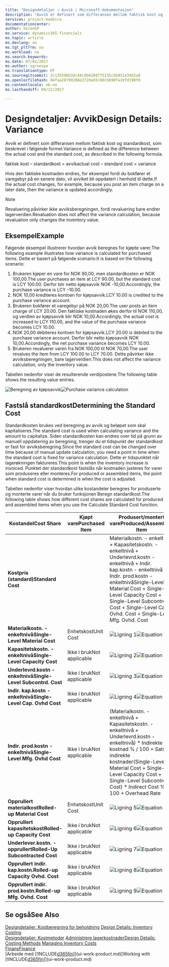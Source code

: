 ```yaml
---
title: "Designdetaljer – Avvik | Microsoft-dokumentasjon"
description: "Avvik er definert som differansen mellom faktisk kost og standardkost, som beskrevet i følgende formel."
services: project-madeira
documentationcenter: 
author: SorenGP
ms.service: dynamics365-financials
ms.topic: article
ms.devlang: na
ms.tgt_pltfrm: na
ms.workload: na
ms.search.keywords: 
ms.date: 07/01/2017
ms.author: sgroespe
ms.translationtype: HT
ms.sourcegitcommit: 2c13559bb3dc44cdb61697f5135c5b931e34d2a8
ms.openlocfilehash: 04faa28799288e272da93c60cbb90fa19fd190f0
ms.contentlocale: nb-no
ms.lasthandoff: 09/22/2017

---
```

# <a name="design-details-variance"></a><span data-ttu-id="6b8cc-103">Designdetaljer: Avvik</span><span class="sxs-lookup"><span data-stu-id="6b8cc-103">Design Details: Variance</span></span>
<span data-ttu-id="6b8cc-104">Avvik er definert som differansen mellom faktisk kost og standardkost, som beskrevet i følgende formel.</span><span class="sxs-lookup"><span data-stu-id="6b8cc-104">Variance is defined as the difference between the actual cost and the standard cost, as described in the following formula.</span></span>  

 <span data-ttu-id="6b8cc-105">faktisk kost – standardkost = avvik</span><span class="sxs-lookup"><span data-stu-id="6b8cc-105">actual cost – standard cost = variance</span></span>  

 <span data-ttu-id="6b8cc-106">Hvis den faktiske kostnaden endres, for eksempel fordi du bokfører et varegebyr på en senere dato, vil avviket bli oppdatert i henhold til dette.</span><span class="sxs-lookup"><span data-stu-id="6b8cc-106">If the actual cost changes, for example, because you post an item charge on a later date, then the variance is updated accordingly.</span></span>  

> [!NOTE]  
>  <span data-ttu-id="6b8cc-107">Revaluering påvirker ikke avviksberegningen, fordi revaluering bare endrer lagerverdien.</span><span class="sxs-lookup"><span data-stu-id="6b8cc-107">Revaluation does not affect the variance calculation, because revaluation only changes the inventory value.</span></span>  

## <a name="example"></a><span data-ttu-id="6b8cc-108">Eksempel</span><span class="sxs-lookup"><span data-stu-id="6b8cc-108">Example</span></span>  
 <span data-ttu-id="6b8cc-109">Følgende eksempel illustrerer hvordan avvik beregnes for kjøpte varer.</span><span class="sxs-lookup"><span data-stu-id="6b8cc-109">The following example illustrates how variance is calculated for purchased items.</span></span> <span data-ttu-id="6b8cc-110">Dette er basert på følgende scenario:</span><span class="sxs-lookup"><span data-stu-id="6b8cc-110">It is based on the following scenario:</span></span>  

1.  <span data-ttu-id="6b8cc-111">Brukeren kjøper en vare for NOK 90,00, men standardkosten er NOK 100,00.</span><span class="sxs-lookup"><span data-stu-id="6b8cc-111">The user purchases an item at LCY 90.00, but the standard cost is LCY 100.00.</span></span> <span data-ttu-id="6b8cc-112">Derfor blir netto kjøpsavvik NOK -10,00.</span><span class="sxs-lookup"><span data-stu-id="6b8cc-112">Accordingly, the purchase variance is LCY –10.00.</span></span>  
2.  <span data-ttu-id="6b8cc-113">NOK 10,00 krediteres kontoen for kjøpsavvik.</span><span class="sxs-lookup"><span data-stu-id="6b8cc-113">LCY 10.00 is credited to the purchase variance account.</span></span>  
3.  <span data-ttu-id="6b8cc-114">Brukeren bokfører et varegebyr på NOK 20,00.</span><span class="sxs-lookup"><span data-stu-id="6b8cc-114">The user posts an item charge of LCY 20.00.</span></span> <span data-ttu-id="6b8cc-115">Den faktiske kostnaden økes derfor til NOK 110,00, og verdien av kjøpsavvik blir NOK 10,00.</span><span class="sxs-lookup"><span data-stu-id="6b8cc-115">Accordingly, the actual cost is increased to LCY 110.00, and the value of the purchase variance becomes LCY 10.00.</span></span>  
4.  <span data-ttu-id="6b8cc-116">NOK 20,00 debiteres kontoen for kjøpsavvik.</span><span class="sxs-lookup"><span data-stu-id="6b8cc-116">LCY 20.00 is debited to the purchase variance account.</span></span> <span data-ttu-id="6b8cc-117">Derfor blir netto kjøpsavvik NOK 10,00.</span><span class="sxs-lookup"><span data-stu-id="6b8cc-117">Accordingly, the net purchase variance becomes LCY 10.00.</span></span>  
5.  <span data-ttu-id="6b8cc-118">Brukeren revaluerer varen fra NOK 100,00 til NOK 70,00.</span><span class="sxs-lookup"><span data-stu-id="6b8cc-118">The user revalues the item from LCY 100.00 to LCY 70.00.</span></span> <span data-ttu-id="6b8cc-119">Dette påvirker ikke avviksberegningen, bare lagerverdien.</span><span class="sxs-lookup"><span data-stu-id="6b8cc-119">This does not affect the variance calculation, only the inventory value.</span></span>  

 <span data-ttu-id="6b8cc-120">Tabellen nedenfor viser de resulterende verdipostene.</span><span class="sxs-lookup"><span data-stu-id="6b8cc-120">The following table shows the resulting value entries.</span></span>  

 <span data-ttu-id="6b8cc-121">![Beregning av kjøpsavvik](media/design_details_inventory_costing_11_purchase_variance.png "design_details_inventory_costing_11_purchase_variance")</span><span class="sxs-lookup"><span data-stu-id="6b8cc-121">![Purchase variance calculation](media/design_details_inventory_costing_11_purchase_variance.png "design_details_inventory_costing_11_purchase_variance")</span></span>  

## <a name="determining-the-standard-cost"></a><span data-ttu-id="6b8cc-122">Fastslå standardkost</span><span class="sxs-lookup"><span data-stu-id="6b8cc-122">Determining the Standard Cost</span></span>  
 <span data-ttu-id="6b8cc-123">Standardkosten brukes ved beregning av avvik og beløpet som skal kapitaliseres.</span><span class="sxs-lookup"><span data-stu-id="6b8cc-123">The standard cost is used when calculating variance and the amount to capitalize.</span></span> <span data-ttu-id="6b8cc-124">Siden standardkosten kan endres over tid på grunn av manuell oppdatering av beregning, trenger du et tidspunkt der standardkost er fast for avviksberegning.</span><span class="sxs-lookup"><span data-stu-id="6b8cc-124">Since the standard cost can be changed over time because of manual update calculation, you need a point in time when the standard cost is fixed for variance calculation.</span></span> <span data-ttu-id="6b8cc-125">Dette er tidspunktet når lagerøkningen faktureres.</span><span class="sxs-lookup"><span data-stu-id="6b8cc-125">This point is when the inventory increase is invoiced.</span></span> <span data-ttu-id="6b8cc-126">Punktet der standardkost fastslås når kostnaden justeres for varer som produseres eller monteres.</span><span class="sxs-lookup"><span data-stu-id="6b8cc-126">For produced or assembled items, the point when standard cost is determined is when the cost is adjusted.</span></span>  

 <span data-ttu-id="6b8cc-127">Tabellen nedenfor viser hvordan ulike kostandeler beregnes for produserte og monterte varer når du bruker funksjonen Beregn standardkost.</span><span class="sxs-lookup"><span data-stu-id="6b8cc-127">The following table shows how different cost shares are calculated for produced and assembled items when you use the Calculate Standard Cost function.</span></span>  

|<span data-ttu-id="6b8cc-128">Kostandel</span><span class="sxs-lookup"><span data-stu-id="6b8cc-128">Cost Share</span></span>|<span data-ttu-id="6b8cc-129">Kjøpt vare</span><span class="sxs-lookup"><span data-stu-id="6b8cc-129">Purchased Item</span></span>|<span data-ttu-id="6b8cc-130">Produsert/montert vare</span><span class="sxs-lookup"><span data-stu-id="6b8cc-130">Produced/Assembled Item</span></span>|  
|----------------|--------------------|------------------------------|  
|<span data-ttu-id="6b8cc-131">**Kostpris (standard)**</span><span class="sxs-lookup"><span data-stu-id="6b8cc-131">**Standard Cost**</span></span>||<span data-ttu-id="6b8cc-132">Materialkostn. - enkeltnivå + Kapasitetskostn. - enkeltnivå + Underlevrd.kostn - enkeltnivå + Indir. kap.kostn - enkeltnivå + Indir. prod.kostn - enkeltnivå</span><span class="sxs-lookup"><span data-stu-id="6b8cc-132">Single-Level Material Cost + Single-Level Capacity Cost + Single-Level Subcontrd. Cost + Single-Level Cap. Ovhd. Cost + Single-Level Mfg. Ovhd. Cost</span></span>|  
|<span data-ttu-id="6b8cc-133">**Materialkostn. - enkeltnivå**</span><span class="sxs-lookup"><span data-stu-id="6b8cc-133">**Single-Level Material Cost**</span></span>|<span data-ttu-id="6b8cc-134">Enhetskost</span><span class="sxs-lookup"><span data-stu-id="6b8cc-134">Unit Cost</span></span>|<span data-ttu-id="6b8cc-135">![Ligning 1](media/design_details_inventory_costing_11_equation_1.png "design_details_inventory_costing_11_equation_1")</span><span class="sxs-lookup"><span data-stu-id="6b8cc-135">![Equation 1](media/design_details_inventory_costing_11_equation_1.png "design_details_inventory_costing_11_equation_1")</span></span>|  
|<span data-ttu-id="6b8cc-136">**Kapasitetskostn. - enkeltnivå**</span><span class="sxs-lookup"><span data-stu-id="6b8cc-136">**Single-Level Capacity Cost**</span></span>|<span data-ttu-id="6b8cc-137">Ikke i bruk</span><span class="sxs-lookup"><span data-stu-id="6b8cc-137">Not applicable</span></span>|<span data-ttu-id="6b8cc-138">![Ligning 2](media/design_details_inventory_costing_11_equation_2.png "design_details_inventory_costing_11_equation_2")</span><span class="sxs-lookup"><span data-stu-id="6b8cc-138">![Equation 2](media/design_details_inventory_costing_11_equation_2.png "design_details_inventory_costing_11_equation_2")</span></span>|  
|<span data-ttu-id="6b8cc-139">**Underlevrd.kostn - enkeltnivå**</span><span class="sxs-lookup"><span data-stu-id="6b8cc-139">**Single-Level Subcontrd. Cost**</span></span>|<span data-ttu-id="6b8cc-140">Ikke i bruk</span><span class="sxs-lookup"><span data-stu-id="6b8cc-140">Not applicable</span></span>|<span data-ttu-id="6b8cc-141">![Ligning 3](media/design_details_inventory_costing_11_equation_3.png "design_details_inventory_costing_11_equation_3")</span><span class="sxs-lookup"><span data-stu-id="6b8cc-141">![Equation 3](media/design_details_inventory_costing_11_equation_3.png "design_details_inventory_costing_11_equation_3")</span></span>|  
|<span data-ttu-id="6b8cc-142">**Indir. kap.kostn - enkeltnivå**</span><span class="sxs-lookup"><span data-stu-id="6b8cc-142">**Single-Level Cap. Ovhd Cost**</span></span>|<span data-ttu-id="6b8cc-143">Ikke i bruk</span><span class="sxs-lookup"><span data-stu-id="6b8cc-143">Not applicable</span></span>|<span data-ttu-id="6b8cc-144">![Ligning 4](media/design_details_inventory_costing_11_equation_4.png "design_details_inventory_costing_11_equation_4")</span><span class="sxs-lookup"><span data-stu-id="6b8cc-144">![Equation 4](media/design_details_inventory_costing_11_equation_4.png "design_details_inventory_costing_11_equation_4")</span></span>|  
|<span data-ttu-id="6b8cc-145">**Indir. prod.kostn - enkeltnivå**</span><span class="sxs-lookup"><span data-stu-id="6b8cc-145">**Single-Level Mfg. Ovhd Cost**</span></span>|<span data-ttu-id="6b8cc-146">Ikke i bruk</span><span class="sxs-lookup"><span data-stu-id="6b8cc-146">Not applicable</span></span>|<span data-ttu-id="6b8cc-147">(Materialkostn. - enkeltnivå + Kapasitetskostn. - enkeltnivå + Underlevrd.kostn - enkeltnivå) * Indirekte kostnad % / 100 + Sats for indirekte kostnader</span><span class="sxs-lookup"><span data-stu-id="6b8cc-147">(Single-Level Material Cost + Single-Level Capacity Cost + Single-Level Subcontrd. Cost) * Indirect Cost % / 100 + Overhead Rate</span></span>|  
|<span data-ttu-id="6b8cc-148">**Opprullert materialkost**</span><span class="sxs-lookup"><span data-stu-id="6b8cc-148">**Rolled-up Material Cost**</span></span>|<span data-ttu-id="6b8cc-149">Enhetskost</span><span class="sxs-lookup"><span data-stu-id="6b8cc-149">Unit Cost</span></span>|<span data-ttu-id="6b8cc-150">![Ligning 5](media/design_details_inventory_costing_11_equation_5.png "design_details_inventory_costing_11_equation_5")</span><span class="sxs-lookup"><span data-stu-id="6b8cc-150">![Equation 5](media/design_details_inventory_costing_11_equation_5.png "design_details_inventory_costing_11_equation_5")</span></span>|  
|<span data-ttu-id="6b8cc-151">**Opprullert kapasitetskost**</span><span class="sxs-lookup"><span data-stu-id="6b8cc-151">**Rolled-up Capacity Cost**</span></span>|<span data-ttu-id="6b8cc-152">Ikke i bruk</span><span class="sxs-lookup"><span data-stu-id="6b8cc-152">Not applicable</span></span>|<span data-ttu-id="6b8cc-153">![Ligning 6](media/design_details_inventory_costing_11_equation_6.png "design_details_inventory_costing_11_equation_6")</span><span class="sxs-lookup"><span data-stu-id="6b8cc-153">![Equation 6](media/design_details_inventory_costing_11_equation_6.png "design_details_inventory_costing_11_equation_6")</span></span>|  
|<span data-ttu-id="6b8cc-154">**Underlever.kostn. - opprullert**</span><span class="sxs-lookup"><span data-stu-id="6b8cc-154">**Rolled-Up Subcontracted Cost**</span></span>|<span data-ttu-id="6b8cc-155">Ikke i bruk</span><span class="sxs-lookup"><span data-stu-id="6b8cc-155">Not applicable</span></span>|<span data-ttu-id="6b8cc-156">![Ligning 7](media/design_details_inventory_costing_11_equation_7.png "design_details_inventory_costing_11_equation_7")</span><span class="sxs-lookup"><span data-stu-id="6b8cc-156">![Equation 7](media/design_details_inventory_costing_11_equation_7.png "design_details_inventory_costing_11_equation_7")</span></span>|  
|<span data-ttu-id="6b8cc-157">**Opprullert indir. kap.kostn.**</span><span class="sxs-lookup"><span data-stu-id="6b8cc-157">**Rolled-up Capacity Ovhd. Cost**</span></span>|<span data-ttu-id="6b8cc-158">Ikke i bruk</span><span class="sxs-lookup"><span data-stu-id="6b8cc-158">Not applicable</span></span>|<span data-ttu-id="6b8cc-159">![Ligning 8](media/design_details_inventory_costing_11_equation_8.png "design_details_inventory_costing_11_equation_8")</span><span class="sxs-lookup"><span data-stu-id="6b8cc-159">![Equation 8](media/design_details_inventory_costing_11_equation_8.png "design_details_inventory_costing_11_equation_8")</span></span>|  
|<span data-ttu-id="6b8cc-160">**Opprullert indir. prod.kostn.**</span><span class="sxs-lookup"><span data-stu-id="6b8cc-160">**Rolled-up Mfg. Ovhd. Cost**</span></span>|<span data-ttu-id="6b8cc-161">Ikke i bruk</span><span class="sxs-lookup"><span data-stu-id="6b8cc-161">Not applicable</span></span>|<span data-ttu-id="6b8cc-162">![Ligning 9](media/design_details_inventory_costing_11_equation_9.png "design_details_inventory_costing_11_equation_9")</span><span class="sxs-lookup"><span data-stu-id="6b8cc-162">![Equation 9](media/design_details_inventory_costing_11_equation_9.png "design_details_inventory_costing_11_equation_9")</span></span>|  

## <a name="see-also"></a><span data-ttu-id="6b8cc-163">Se også</span><span class="sxs-lookup"><span data-stu-id="6b8cc-163">See Also</span></span>  
 <span data-ttu-id="6b8cc-164">[Designdetaljer: Kostberegning for beholdning](design-details-inventory-costing.md) </span><span class="sxs-lookup"><span data-stu-id="6b8cc-164">[Design Details: Inventory Costing](design-details-inventory-costing.md) </span></span>  
 <span data-ttu-id="6b8cc-165">[Designdetaljer: Kostmetoder](design-details-costing-methods.md) [Administrere lagerkostnader](finance-manage-inventory-costs.md)</span><span class="sxs-lookup"><span data-stu-id="6b8cc-165">[Design Details: Costing Methods](design-details-costing-methods.md) [Managing Inventory Costs](finance-manage-inventory-costs.md)</span></span>  
 [<span data-ttu-id="6b8cc-166">Finans</span><span class="sxs-lookup"><span data-stu-id="6b8cc-166">Finance</span></span>](finance.md)  
 <span data-ttu-id="6b8cc-167">[Arbeide med [!INCLUDE[d365fin](includes/d365fin_md.md)]](ui-work-product.md)</span><span class="sxs-lookup"><span data-stu-id="6b8cc-167">[Working with [!INCLUDE[d365fin](includes/d365fin_md.md)]](ui-work-product.md)</span></span>

